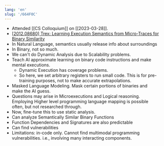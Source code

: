 ```yaml
---
lang: 'en'
slug: '/664F0C'
---
```


- Attended [[CS Colloquium]] on [[2023-03-28]].
- [[2012.08680] Trex: Learning Execution Semantics from Micro-Traces for Binary Similarity](https://arxiv.org/abs/2012.08680)
- In Natural Language, semantics usually release info about surroundings
- In Binary, not so much.
- We can't do Dynamic Analysis due to Scalability problems.
- Teach AI approximate learning on binary code instructions and make mental executions.
  - Dynamic Execution has coverage problems.
  - So here, we set arbitrary registers to run small code. This is for pre-training purposes, not to make accurate extrapolations.
- Masked Language Modeling. Mask certain portions of binaries and make the AI guess.
- Questions may arise in Microexecutions and Logical reasoning. Employing Higher level programming language mapping is possible often, but not researched through.
- Now, fine-tune this to use static analysis.
- Can analyze Semantically Similar Binary Functions
- Function Dependencies and Signatures are also predictable
- Can find vulnerabilities
- Limitations: in-code only. Cannot find multimodal programming vulnerabilities. i.e., involving many interacting components.
